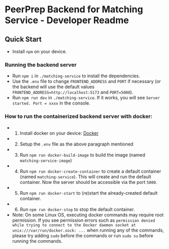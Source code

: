 # PeerPrep Backend for Matching Service - Developer Readme

## Quick Start
 - Install `npm` on your device.

### Running the backend server
 - Run `npm i` in `./matching-service` to install the dependencies.
 - Use the `.env` file to change `FRONTEND_ADDRESS` and `PORT` if necessary (or the backend will use the default values `FRONTEND_ADDRESS=http://localhost:5173` and `PORT=5000`).
 - Run `npm run dev` in `./matching-service`. If it works, you will see `Server started. Port = xxxx` in the console.

### How to run the containerized backend server with docker:
 - 1. Install docker on your device: [Docker](https://www.docker.com)
 - 2. Setup the `.env` file as the above paragraph mentioned
 - 3. Run `npm run docker-build-image` to build the image (named `matching-service-image`)
 - 4. Run `npm run docker-create-container` to create a default container (named `matching-service`). This will create and run the default container. Now the server should be accessible via the port `5000`.
 - 5. Run `npm run docker-start` to (re)start the already-created default container. 
 - 6. Run `npm run docker-stop` to stop the default container.
 - Note: On some Linux OS, executing docker commands may require root permission. If you see permission errors such as `permission denied while trying to connect to the Docker daemon socket at unix:///var/run/docker.sock: ...` when running any of the commands, please try adding `sudo` before the commands or run `sudo su` before running the commands.
